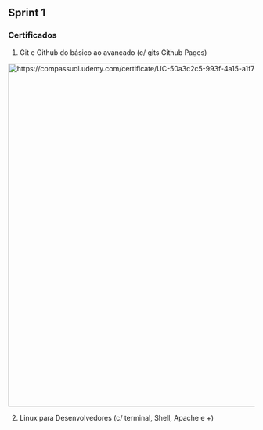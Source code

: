 ## Sprint 1

### Certificados

1. Git e Github do básico ao avançado (c/ gits Github Pages)

<img src="https://udemy-certificate.s3.amazonaws.com/image/UC-50a3c2c5-993f-4a15-a1f7-5ea6ae317166.jpg?v=1691605669000" alt="https://compassuol.udemy.com/certificate/UC-50a3c2c5-993f-4a15-a1f7-5ea6ae317166/" width="700">

2. Linux para Desenvolvedores (c/ terminal, Shell, Apache e +)

